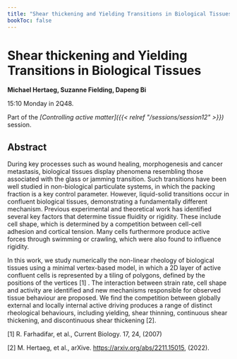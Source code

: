 ```yaml
---
title: "Shear thickening and Yielding Transitions in Biological Tissues"
bookToc: false
---
```


# Shear thickening and Yielding Transitions in Biological Tissues

**Michael Hertaeg, Suzanne Fielding, Dapeng Bi**

15:10 Monday in 2Q48.

Part of the *[Controlling active matter]({{< relref "/sessions/session12" >}})* session.

## Abstract

During key processes such as wound healing, morphogenesis and cancer metastasis, biological tissues display phenomena resembling those associated with the glass or jamming transition. Such transitions have 
been well studied in non-biological particulate systems, in which the packing fraction is a key control parameter. However, liquid-solid transitions occur in confluent biological tissues, demonstrating a fundamentally different mechanism. Previous experimental and theoretical work has identified several key factors that determine tissue fluidity or rigidity. These include cell shape, which is determined by a competition between cell-cell adhesion and 
cortical tension. Many cells furthermore produce active forces through swimming or crawling, which were also found to influence rigidity.

In this work, we study numerically the non-linear rheology of biological tissues using a minimal vertex-based model, in which a 2D layer of active confluent cells is represented by a tiling of polygons, defined by the positions of the vertices [1] . The interaction between strain rate, cell shape and activity are identified and new mechanisms responsible for observed tissue behaviour are proposed. We find the competition between globally external and locally internal active driving produces a range of distinct rheological behaviours, including yielding, shear thinning, continuous shear thickening, and discontinuous shear thickening [2].

[1]   R. Farhadifar, et al., Current Biology. 17, 24, (2007)

[2]   M. Hertaeg, et al., arXive. https://arxiv.org/abs/2211.15015, (2022).


